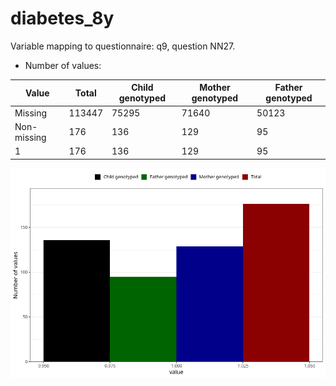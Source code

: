 # diabetes_8y
Variable mapping to questionnaire: q9, question NN27.
- Number of values:

| Value | Total | Child genotyped | Mother genotyped | Father genotyped |
| ----- | ----- | --------------- | ---------------- | ---------------- |
| Missing | 113447 | 75295 | 71640 | 50123 |
| Non-missing | 176 | 136 | 129 | 95 |
| 1 | 176 | 136 | 129 | 95 |



![](diabetes_8y_n.png)



